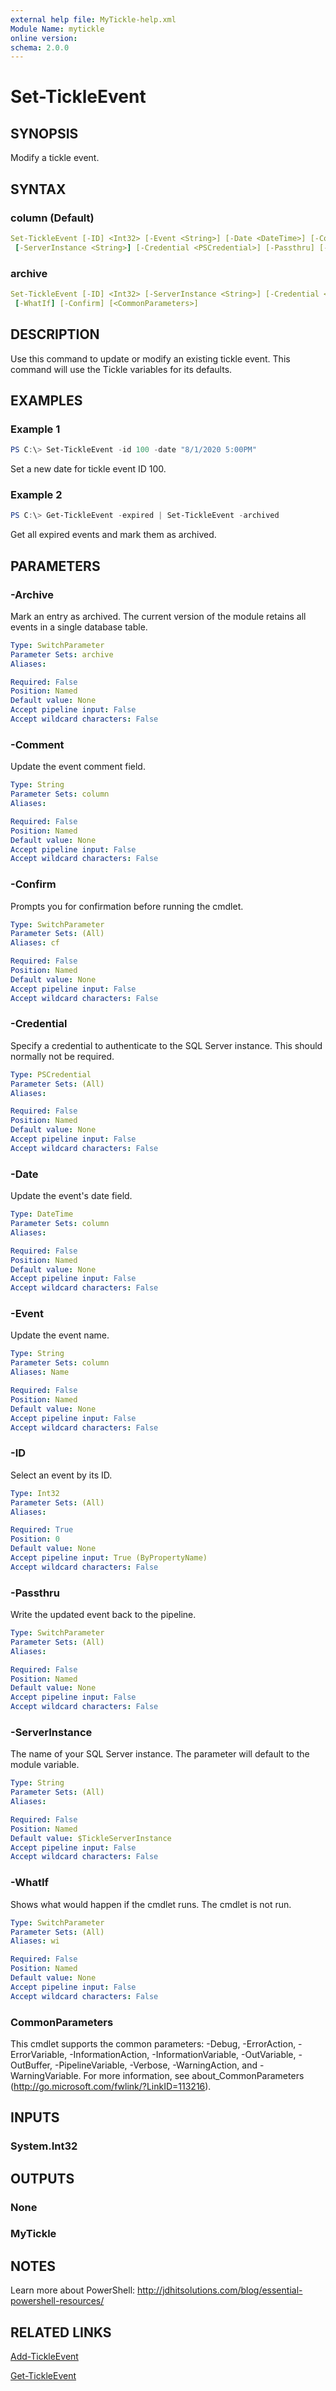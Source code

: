 ```yaml
---
external help file: MyTickle-help.xml
Module Name: mytickle
online version:
schema: 2.0.0
---
```


# Set-TickleEvent

## SYNOPSIS

Modify a tickle event.

## SYNTAX

### column (Default)

```yaml
Set-TickleEvent [-ID] <Int32> [-Event <String>] [-Date <DateTime>] [-Comment <String>]
 [-ServerInstance <String>] [-Credential <PSCredential>] [-Passthru] [-WhatIf] [-Confirm] [<CommonParameters>]
```

### archive

```yaml
Set-TickleEvent [-ID] <Int32> [-ServerInstance <String>] [-Credential <PSCredential>] [-Passthru] [-Archive]
 [-WhatIf] [-Confirm] [<CommonParameters>]
```

## DESCRIPTION

Use this command to update or modify an existing tickle event. This command will use the Tickle variables for its defaults.

## EXAMPLES

### Example 1

```powershell
PS C:\> Set-TickleEvent -id 100 -date "8/1/2020 5:00PM"
```

Set a new date for tickle event ID 100.

### Example 2

```powershell
PS C:\> Get-TickleEvent -expired | Set-TickleEvent -archived
```

Get all expired events and mark them as archived.

## PARAMETERS

### -Archive

Mark an entry as archived. The current version of the module retains all events in a single database table.

```yaml
Type: SwitchParameter
Parameter Sets: archive
Aliases:

Required: False
Position: Named
Default value: None
Accept pipeline input: False
Accept wildcard characters: False
```

### -Comment

Update the event comment field.

```yaml
Type: String
Parameter Sets: column
Aliases:

Required: False
Position: Named
Default value: None
Accept pipeline input: False
Accept wildcard characters: False
```

### -Confirm

Prompts you for confirmation before running the cmdlet.

```yaml
Type: SwitchParameter
Parameter Sets: (All)
Aliases: cf

Required: False
Position: Named
Default value: None
Accept pipeline input: False
Accept wildcard characters: False
```

### -Credential

Specify a credential to authenticate to the SQL Server instance. This should normally not be required.

```yaml
Type: PSCredential
Parameter Sets: (All)
Aliases:

Required: False
Position: Named
Default value: None
Accept pipeline input: False
Accept wildcard characters: False
```

### -Date

Update the event's date field.

```yaml
Type: DateTime
Parameter Sets: column
Aliases:

Required: False
Position: Named
Default value: None
Accept pipeline input: False
Accept wildcard characters: False
```

### -Event

Update the event name.

```yaml
Type: String
Parameter Sets: column
Aliases: Name

Required: False
Position: Named
Default value: None
Accept pipeline input: False
Accept wildcard characters: False
```

### -ID

Select an event by its ID.

```yaml
Type: Int32
Parameter Sets: (All)
Aliases:

Required: True
Position: 0
Default value: None
Accept pipeline input: True (ByPropertyName)
Accept wildcard characters: False
```

### -Passthru

Write the updated event back to the pipeline.

```yaml
Type: SwitchParameter
Parameter Sets: (All)
Aliases:

Required: False
Position: Named
Default value: None
Accept pipeline input: False
Accept wildcard characters: False
```

### -ServerInstance

The name of your SQL Server instance. The parameter will default to the module variable.

```yaml
Type: String
Parameter Sets: (All)
Aliases:

Required: False
Position: Named
Default value: $TickleServerInstance
Accept pipeline input: False
Accept wildcard characters: False
```

### -WhatIf

Shows what would happen if the cmdlet runs. The cmdlet is not run.

```yaml
Type: SwitchParameter
Parameter Sets: (All)
Aliases: wi

Required: False
Position: Named
Default value: None
Accept pipeline input: False
Accept wildcard characters: False
```

### CommonParameters

This cmdlet supports the common parameters: -Debug, -ErrorAction, -ErrorVariable, -InformationAction, -InformationVariable, -OutVariable, -OutBuffer, -PipelineVariable, -Verbose, -WarningAction, and -WarningVariable. For more information, see about_CommonParameters (http://go.microsoft.com/fwlink/?LinkID=113216).

## INPUTS

### System.Int32

## OUTPUTS

### None

### MyTickle

## NOTES

Learn more about PowerShell: http://jdhitsolutions.com/blog/essential-powershell-resources/

## RELATED LINKS

[Add-TickleEvent](Add-TickleEvent.md)

[Get-TickleEvent](Get-TickleEvent.md)
